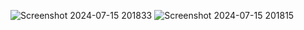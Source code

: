 ![Screenshot 2024-07-15 201833](https://github.com/user-attachments/assets/4be146e9-0476-489e-82bf-a87a6ba24b1e)
![Screenshot 2024-07-15 201815](https://github.com/user-attachments/assets/8501e637-5563-4b10-85ab-54836ffbc4b6)


